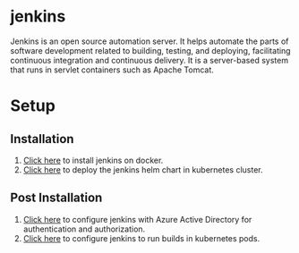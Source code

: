 # jenkins
Jenkins is an open source automation server. It helps automate the parts of software development related to building, testing, and deploying, facilitating continuous integration and continuous delivery. It is a server-based system that runs in servlet containers such as Apache Tomcat. 

# Setup
## Installation
1. [Click here](https://github.com/vinaykagithapu/dockerDepolyments/blob/main/jenkins/README.md) to install jenkins on docker.
2. [Click here](https://github.com/vinaykagithapu/kubernetesDeployments/tree/main/helm/jenkins) to deploy the jenkins helm chart in kubernetes cluster. 

## Post Installation
1. [Click here](jenkinsWithAAD/README.md) to configure jenkins with Azure Active Directory for authentication and authorization.
2. [Click here](jenkinsWithK8s/README.md) to configure jenkins to run builds in kubernetes pods.